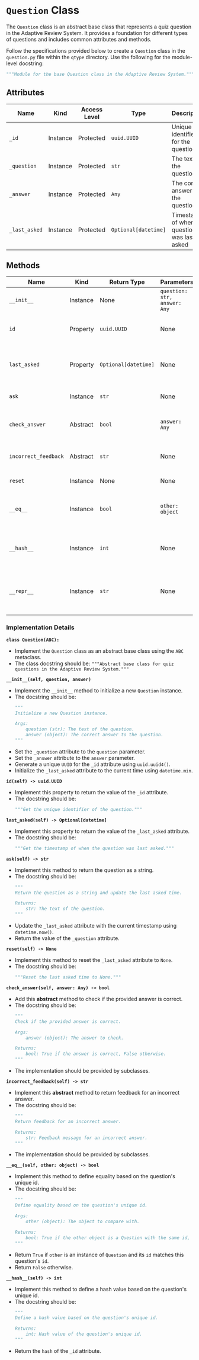 # `Question` Class

The `Question` class is an abstract base class that represents a quiz question in the Adaptive Review System. It provides a foundation for different types of questions and includes common attributes and methods.

Follow the specifications provided below to create a `Question` class in the `question.py` file within the `qtype` directory. Use the following for the module-level docstring:

```python
"""Module for the base Question class in the Adaptive Review System."""
```

## Attributes

| Name          | Kind     | Access Level | Type                 | Description                                    |
|---------------|----------|--------------|----------------------|------------------------------------------------|
| `_id`         | Instance | Protected    | `uuid.UUID`          | Unique identifier for the question             |
| `_question`   | Instance | Protected    | `str`                | The text of the question                       |
| `_answer`     | Instance | Protected    | `Any`                | The correct answer to the question             |
| `_last_asked` | Instance | Protected    | `Optional[datetime]` | Timestamp of when the question was last asked  |

## Methods

| Name                 | Kind       | Return Type          | Parameters       | Description                                           |
|----------------------|------------|----------------------|------------------|-------------------------------------------------------|
| `__init__`           | Instance   | None                 | `question: str, answer: Any` | Initialize a new Question instance       |
| `id`                 | Property   | `uuid.UUID`          | None             | Get the unique identifier of the question             |
| `last_asked`         | Property   | `Optional[datetime]` | None             | Get the timestamp of when the question was last asked |
| `ask`                | Instance   | `str`                | None             | Return the question as a string                       |
| `check_answer`       | Abstract   | `bool`               | `answer: Any`    | Check if the provided answer is correct               |
| `incorrect_feedback` | Abstract   | `str`                | None             | Return feedback for an incorrect answer               |
| `reset`              | Instance   | None                 | None             | Reset the last asked time                             |
| `__eq__`             | Instance   | `bool`               | `other: object`  | Define equality based on the question's unique id     |
| `__hash__`           | Instance   | `int`                | None             | Define a hash value based on the question's unique id |
| `__repr__`           | Instance   | `str`                | None             | Return a string representation of the Question object |

### Implementation Details

**`class Question(ABC):`**
- Implement the `Question` class as an abstract base class using the `ABC` metaclass.
- The class docstring should be: `"""Abstract base class for quiz questions in the Adaptive Review System."""`

**`__init__(self, question, answer)`**
- Implement the `__init__` method to initialize a new `Question` instance.
- The docstring should be:
    ```python
    """
    Initialize a new Question instance.

    Args:
        question (str): The text of the question.
        answer (object): The correct answer to the question.
    """
    ```
- Set the `_question` attribute to the `question` parameter.
- Set the `_answer` attribute to the `answer` parameter.
- Generate a unique `UUID` for the `_id` attribute using `uuid.uuid4()`.
- Initialize the `_last_asked` attribute to the current time using `datetime.min`.

**`id(self) -> uuid.UUID`**
- Implement this property to return the value of the `_id` attribute.
- The docstring should be:
    ```python
    """Get the unique identifier of the question."""
    ```

**`last_asked(self) -> Optional[datetime]`**
- Implement this property to return the value of the `_last_asked` attribute.
- The docstring should be:
    ```python
    """Get the timestamp of when the question was last asked."""
    ```

**`ask(self) -> str`**
- Implement this method to return the question as a string.
- The docstring should be:
    ```python
    """
    Return the question as a string and update the last asked time.

    Returns:
        str: The text of the question.
    """
    ```
- Update the `_last_asked` attribute with the current timestamp using `datetime.now()`.
- Return the value of the `_question` attribute.

**`reset(self) -> None`**
- Implement this method to reset the `_last_asked` attribute to `None`.
- The docstring should be:
    ```python
    """Reset the last asked time to None."""
    ```

**`check_answer(self, answer: Any) -> bool`**
- Add this **abstract** method to check if the provided answer is correct.
- The docstring should be:
    ```python
    """
    Check if the provided answer is correct.

    Args:
        answer (object): The answer to check.

    Returns:
        bool: True if the answer is correct, False otherwise.
    """
    ```
- The implementation should be provided by subclasses.

**`incorrect_feedback(self) -> str`**
- Implement this **abstract** method to return feedback for an incorrect answer.
- The docstring should be:
    ```python
    """
    Return feedback for an incorrect answer.

    Returns:
        str: Feedback message for an incorrect answer.
    """
    ```
- The implementation should be provided by subclasses.

**`__eq__(self, other: object) -> bool`**
- Implement this method to define equality based on the question's unique id.
- The docstring should be:
    ```python
    """
    Define equality based on the question's unique id.

    Args:
        other (object): The object to compare with.

    Returns:
        bool: True if the other object is a Question with the same id, False otherwise.
    """
    ```
- Return `True` if `other` is an instance of `Question` and its `id` matches this question's `id`.
- Return `False` otherwise.

**`__hash__(self) -> int`**
- Implement this method to define a hash value based on the question's unique id.
- The docstring should be:
    ```python
    """
    Define a hash value based on the question's unique id.

    Returns:
        int: Hash value of the question's unique id.
    """
    ```
- Return the `hash` of the `_id` attribute.
